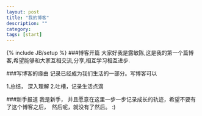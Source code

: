 ```yaml
---
layout: post
title: "我的博客"
description: ""
category: 
tags: [start]
---
```

{% include JB/setup %}
###博客开篇
大家好我是露敏陈,这是我的第一个篇博客,希望能够和大家互相交流,分享,相互学习相互进步.

###写博客的缘由
记录已经成为我们生活的一部分。写博客可以  

1.总结， 深入理解
2.吐槽，记录生活点滴


###新手报道
我是新手， 并且愿意在这里一步一步记录成长的轨迹，希望不要有了这个博客之后，　然后呢，就没有了然后。
:)    


